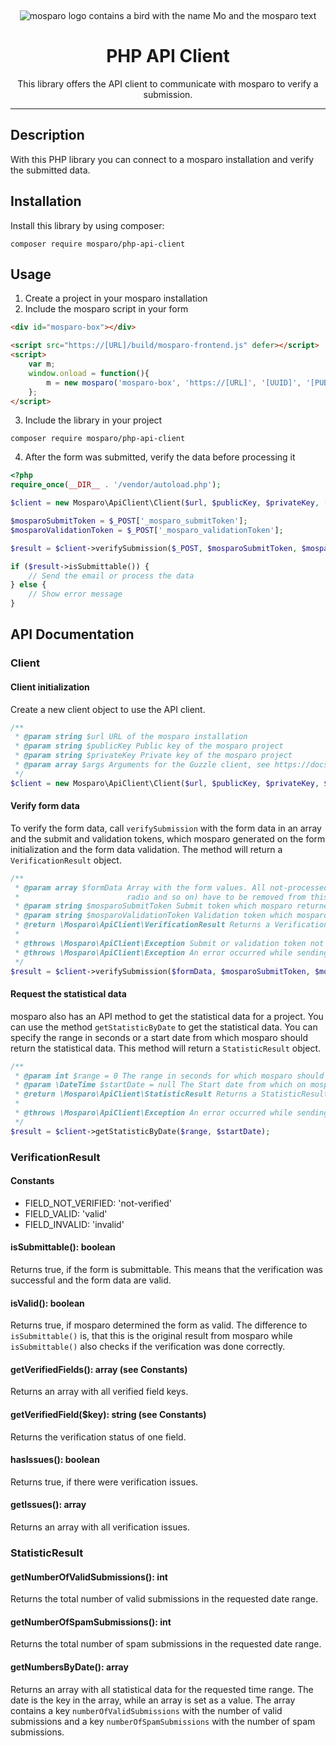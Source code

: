 &nbsp;
<p align="center">
    <img src="https://github.com/mosparo/mosparo/blob/master/assets/images/mosparo-logo.svg?raw=true" alt="mosparo logo contains a bird with the name Mo and the mosparo text"/>
</p>

<h1 align="center">
    PHP API Client
</h1>
<p align="center">
    This library offers the API client to communicate with mosparo to verify a submission.
</p>

-----

## Description
With this PHP library you can connect to a mosparo installation and verify the submitted data.

## Installation
Install this library by using composer:

```text
composer require mosparo/php-api-client
```

## Usage
1. Create a project in your mosparo installation
2. Include the mosparo script in your form
```html
<div id="mosparo-box"></div>

<script src="https://[URL]/build/mosparo-frontend.js" defer></script>
<script>
    var m;
    window.onload = function(){
        m = new mosparo('mosparo-box', 'https://[URL]', '[UUID]', '[PUBLIC_KEY]', {loadCssResource: true});
    };
</script>
```
3. Include the library in your project
```text
composer require mosparo/php-api-client
```
4. After the form was submitted, verify the data before processing it
```php
<?php
require_once(__DIR__ . '/vendor/autoload.php');

$client = new Mosparo\ApiClient\Client($url, $publicKey, $privateKey, [ /* Options for Guzzle */ ]);

$mosparoSubmitToken = $_POST['_mosparo_submitToken'];
$mosparoValidationToken = $_POST['_mosparo_validationToken'];

$result = $client->verifySubmission($_POST, $mosparoSubmitToken, $mosparoValidationToken);

if ($result->isSubmittable()) {
    // Send the email or process the data
} else {
    // Show error message
}
```

## API Documentation

### Client

#### Client initialization
Create a new client object to use the API client.
```php
/**
 * @param string $url URL of the mosparo installation
 * @param string $publicKey Public key of the mosparo project
 * @param string $privateKey Private key of the mosparo project 
 * @param array $args Arguments for the Guzzle client, see https://docs.guzzlephp.org/en/stable/request-options.html
 */
$client = new Mosparo\ApiClient\Client($url, $publicKey, $privateKey, $args);
```

#### Verify form data
To verify the form data, call `verifySubmission` with the form data in an array and the submit and validation tokens, which mosparo generated on the form initialization and the form data validation. The method will return a `VerificationResult` object.
```php
/**
 * @param array $formData Array with the form values. All not-processed fields by mosparo (hidden, checkbox, 
 *                        radio and so on) have to be removed from this array
 * @param string $mosparoSubmitToken Submit token which mosparo returned on the form initialization
 * @param string $mosparoValidationToken Validation token which mosparo returned after the form was validated
 * @return \Mosparo\ApiClient\VerificationResult Returns a VerificationResult object with the response from mosparo
 * 
 * @throws \Mosparo\ApiClient\Exception Submit or validation token not available.
 * @throws \Mosparo\ApiClient\Exception An error occurred while sending the request to mosparo.
 */
$result = $client->verifySubmission($formData, $mosparoSubmitToken, $mosparoValidationToken);
```

#### Request the statistical data
mosparo also has an API method to get the statistical data for a project. You can use the method `getStatisticByDate` to get the statistical data. You can specify the range in seconds or a start date from which mosparo should return the statistical data. This method will return a `StatisticResult` object.
```php
/**
 * @param int $range = 0 The range in seconds for which mosparo should return the statistical data (will be rounded up to a full day since mosparo v1.1)
 * @param \DateTime $startDate = null The Start date from which on mosparo should return the statistical data (requires mosparo v1.1)
 * @return \Mosparo\ApiClient\StatisticResult Returns a StatisticResult object with the response from mosparo
 * 
 * @throws \Mosparo\ApiClient\Exception An error occurred while sending the request to mosparo.
 */
$result = $client->getStatisticByDate($range, $startDate);
```

### VerificationResult

#### Constants
- FIELD_NOT_VERIFIED: 'not-verified'
- FIELD_VALID: 'valid'
- FIELD_INVALID: 'invalid'

#### isSubmittable(): boolean
Returns true, if the form is submittable. This means that the verification was successful and the 
form data are valid.

#### isValid(): boolean
Returns true, if mosparo determined the form as valid. The difference to `isSubmittable()` is, that this
is the original result from mosparo while `isSubmittable()` also checks if the verification was done correctly.

#### getVerifiedFields(): array (see Constants)
Returns an array with all verified field keys.

#### getVerifiedField($key): string (see Constants)
Returns the verification status of one field.

#### hasIssues(): boolean
Returns true, if there were verification issues.

#### getIssues(): array
Returns an array with all verification issues.

### StatisticResult

#### getNumberOfValidSubmissions(): int
Returns the total number of valid submissions in the requested date range.

#### getNumberOfSpamSubmissions(): int
Returns the total number of spam submissions in the requested date range.

#### getNumbersByDate(): array
Returns an array with all statistical data for the requested time range. The date is the key in the array, while an array is set as a value. The array contains a key `numberOfValidSubmissions` with the number of valid submissions and a key `numberOfSpamSubmissions` with the number of spam submissions.
